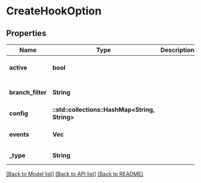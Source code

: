 # CreateHookOption

## Properties
Name | Type | Description | Notes
------------ | ------------- | ------------- | -------------
**active** | **bool** |  | [optional] [default to null]
**branch_filter** | **String** |  | [optional] [default to null]
**config** | **::std::collections::HashMap<String, String>** |  | [default to null]
**events** | **Vec<String>** |  | [optional] [default to null]
**_type** | **String** |  | [default to null]

[[Back to Model list]](../README.md#documentation-for-models) [[Back to API list]](../README.md#documentation-for-api-endpoints) [[Back to README]](../README.md)


